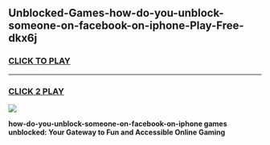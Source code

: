 
## Unblocked-Games-how-do-you-unblock-someone-on-facebook-on-iphone-Play-Free-dkx6j
<h3>
<a href="https://premium76.site?title=how-do-you-unblock-someone-on-facebook-on-iphone&ref=23A">CLICK TO PLAY</a></h3>
<hr>

<h3>
<a href="https://premium76.site?title=how-do-you-unblock-someone-on-facebook-on-iphone&ref=23A">CLICK 2 PLAY</a>
  
</h3>

<a href="https://premium76.site?title=how-do-you-unblock-someone-on-facebook-on-iphone&ref=23A"><img src="https://clearcache.store/games.png"></a>


**how-do-you-unblock-someone-on-facebook-on-iphone games unblocked: Your Gateway to Fun and Accessible Online Gaming**
